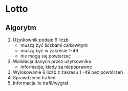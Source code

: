 # Lotto


## Algorytm
1. Użytkownik podaje 6 liczb
    - muszą być liczbami całkowitymi
    - muszą być w zakresie 1-49
    - nie mogą się powtarzać
2. Walidacja danych przez użytkownika
    - informacja, kiedy są niepoprawne
3. Wylosowanie 6 liczb z zakresu 1 -49 bez powtórzeń
4. Sprawdzenie trafień
5. Informacja ile trafil/wygrał